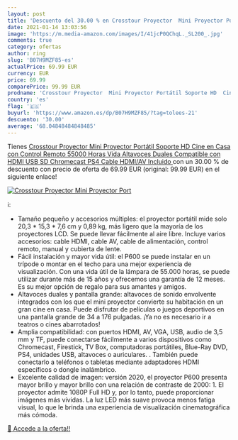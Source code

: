 ```yaml
---
layout: post
title: 'Descuento del 30.00 % en Crosstour Proyector  Mini Proyector Port'
date: 2021-01-14 13:03:56
image: 'https://m.media-amazon.com/images/I/41jcP0QChqL._SL200_.jpg'
comments: true
category: ofertas
author: ring
slug: 'B07H9MZF85-es'
actualPrice: 69.99 EUR
currency: EUR
price: 69.99
comparePrice: 99.99 EUR
prodname: 'Crosstour Proyector  Mini Proyector Portátil Soporte HD  Cine en Casa con Control Remoto  55000 Horas Vida  Altavoces Duales Compatible con HDMI USB SD Chromecast PS4  Cable HDMI/AV Incluido '
country: 'es'
flag: '🇪🇸'
buyurl: 'https://www.amazon.es/dp/B07H9MZF85/?tag=tolees-21'
descuento: '30.00'
average: '68.04848484848485'
---
```


Tienes [Crosstour Proyector  Mini Proyector Portátil Soporte HD  Cine en Casa con Control Remoto  55000 Horas Vida  Altavoces Duales Compatible con HDMI USB SD Chromecast PS4  Cable HDMI/AV Incluido ](https://www.amazon.es/dp/B07H9MZF85/?tag=tolees-21) con un 30.00 % de descuento con precio de oferta de 69.99 EUR (original: 99.99 EUR) en el siguiente enlace!

[![Crosstour Proyector  Mini Proyector Port](https://m.media-amazon.com/images/I/41jcP0QChqL._SL200_.jpg)](https://www.amazon.es/dp/B07H9MZF85/?tag=tolees-21)

ℹ️:

- Tamaño pequeño y accesorios múltiples: el proyector portátil mide solo 20,3 * 15,3 * 7,6 cm y 0,89 kg, más ligero que la mayoría de los proyectores LCD. Se puede llevar fácilmente al aire libre. Incluye varios accesorios: cable HDMI, cable AV, cable de alimentación, control remoto, manual y cubierta de lente.
- Fácil instalación y mayor vida útil: el P600 se puede instalar en un trípode o montar en el techo para una mejor experiencia de visualización. Con una vida útil de la lámpara de 55.000 horas, se puede utilizar durante más de 15 años y ofrecemos una garantía de 12 meses. Es su mejor opción de regalo para sus amantes y amigos.
- Altavoces duales y pantalla grande: altavoces de sonido envolvente integrados con los que el mini proyector convierte su habitación en un gran cine en casa. Puede disfrutar de películas o juegos deportivos en una pantalla grande de 34 a 176 pulgadas. ¡Ya no es necesario ir a teatros o cines abarrotados!
- Amplia compatibilidad: con puertos HDMI, AV, VGA, USB, audio de 3,5 mm y TF, puede conectarse fácilmente a varios dispositivos como Chromecast, Firestick, TV Box, computadoras portátiles, Blue-Ray DVD, PS4, unidades USB, altavoces o auriculares. . También puede conectarlo a teléfonos o tabletas mediante adaptadores HDMI específicos o dongle inalámbrico.
- Excelente calidad de imagen: versión 2020, el proyector P600 presenta mayor brillo y mayor brillo con una relación de contraste de 2000: 1. El proyector admite 1080P Full HD y, por lo tanto, puede proporcionar imágenes más vívidas. La luz LED más suave provoca menos fatiga visual, lo que le brinda una experiencia de visualización cinematográfica más cómoda.

[🛒 Accede a la oferta!!](https://www.amazon.es/dp/B07H9MZF85/?tag=tolees-21)

